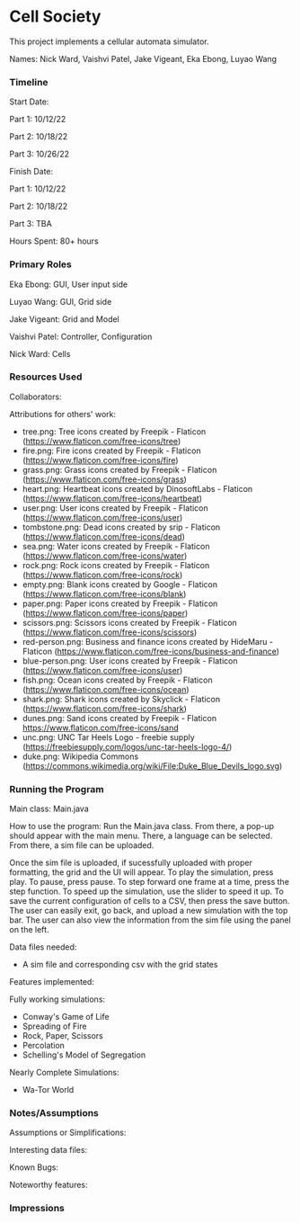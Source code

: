 Cell Society
====

This project implements a cellular automata simulator.

Names: Nick Ward, Vaishvi Patel, Jake Vigeant, Eka Ebong, Luyao Wang


### Timeline

Start Date: 

Part 1: 10/12/22

Part 2: 10/18/22

Part 3: 10/26/22

Finish Date: 

Part 1: 10/12/22

Part 2: 10/18/22

Part 3: TBA

Hours Spent: 80+ hours

### Primary Roles
Eka Ebong: GUI, User input side 

Luyao Wang: GUI, Grid side

Jake Vigeant: Grid and Model

Vaishvi Patel: Controller, Configuration

Nick Ward: Cells


### Resources Used

Collaborators:

Attributions for others' work:
- tree.png: Tree icons created by Freepik - Flaticon (https://www.flaticon.com/free-icons/tree)
- fire.png: Fire icons created by Freepik - Flaticon (https://www.flaticon.com/free-icons/fire)
- grass.png: Grass icons created by Freepik - Flaticon (https://www.flaticon.com/free-icons/grass)
- heart.png: Heartbeat icons created by DinosoftLabs - Flaticon (https://www.flaticon.com/free-icons/heartbeat)
- user.png: User icons created by Freepik - Flaticon (https://www.flaticon.com/free-icons/user)
- tombstone.png: Dead icons created by srip - Flaticon (https://www.flaticon.com/free-icons/dead)
- sea.png: Water icons created by Freepik - Flaticon (https://www.flaticon.com/free-icons/water)
- rock.png: Rock icons created by Freepik - Flaticon (https://www.flaticon.com/free-icons/rock)
- empty.png: Blank icons created by Google - Flaticon (https://www.flaticon.com/free-icons/blank)
- paper.png: Paper icons created by Freepik - Flaticon (https://www.flaticon.com/free-icons/paper)
- scissors.png: Scissors icons created by Freepik - Flaticon (https://www.flaticon.com/free-icons/scissors)
- red-person.png: Business and finance icons created by HideMaru - Flaticon (https://www.flaticon.com/free-icons/business-and-finance)
- blue-person.png: User icons created by Freepik - Flaticon (https://www.flaticon.com/free-icons/user)
- fish.png: Ocean icons created by Freepik - Flaticon (https://www.flaticon.com/free-icons/ocean)
- shark.png: Shark icons created by Skyclick - Flaticon (https://www.flaticon.com/free-icons/shark)
- dunes.png: Sand icons created by Freepik - Flaticon https://www.flaticon.com/free-icons/sand
- unc.png: UNC Tar Heels Logo - freebie supply (https://freebiesupply.com/logos/unc-tar-heels-logo-4/)
- duke.png: Wikipedia Commons (https://commons.wikimedia.org/wiki/File:Duke_Blue_Devils_logo.svg)


### Running the Program

Main class: Main.java

How to use the program: Run the Main.java class. From there, a pop-up should appear with the main menu. There, a language can be selected. From there, a sim file can be uploaded.

Once the sim file is uploaded, if sucessfully uploaded with proper formatting, the grid and the UI will appear. To play the simulation, press play. To pause, press pause. To step forward one frame at a time, press the step function. To speed up the simulation, use the slider to speed it up. To save the current configuration of cells to a CSV, then press the save button. The user can easily exit, go back, and upload a new simulation with the top bar. The user can also view the information from the sim file using the panel on the left.

Data files needed: 
* A sim file and corresponding csv with the grid states

Features implemented:

Fully working simulations:
 * Conway's Game of Life
 * Spreading of Fire
 * Rock, Paper, Scissors
 * Percolation
 * Schelling's Model of Segregation

Nearly Complete Simulations:
 * Wa-Tor World

### Notes/Assumptions

Assumptions or Simplifications:

Interesting data files:

Known Bugs:

Noteworthy features:


### Impressions

